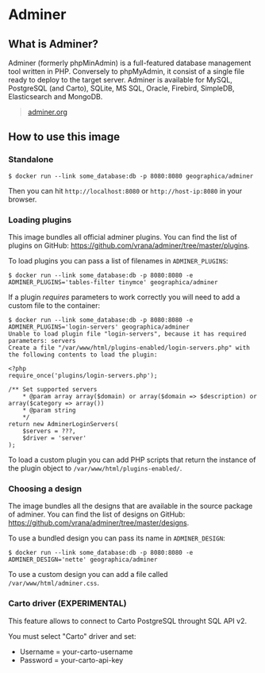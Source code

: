 # Adminer

## What is Adminer?

Adminer (formerly phpMinAdmin) is a full-featured database management tool written in PHP. Conversely to phpMyAdmin, it consist of a single file ready to deploy to the target server. Adminer is available for MySQL, PostgreSQL (and Carto), SQLite, MS SQL, Oracle, Firebird, SimpleDB, Elasticsearch and MongoDB.

> [adminer.org](https://www.adminer.org)

## How to use this image

### Standalone

	$ docker run --link some_database:db -p 8080:8080 geographica/adminer

Then you can hit `http://localhost:8080` or `http://host-ip:8080` in your browser.

### Loading plugins

This image bundles all official adminer plugins. You can find the list of plugins on GitHub: https://github.com/vrana/adminer/tree/master/plugins.

To load plugins you can pass a list of filenames in `ADMINER_PLUGINS`:

	$ docker run --link some_database:db -p 8080:8080 -e ADMINER_PLUGINS='tables-filter tinymce' geographica/adminer

If a plugin *requires* parameters to work correctly you will need to add a custom file to the container:

	$ docker run --link some_database:db -p 8080:8080 -e ADMINER_PLUGINS='login-servers' geographica/adminer
	Unable to load plugin file "login-servers", because it has required parameters: servers
	Create a file "/var/www/html/plugins-enabled/login-servers.php" with the following contents to load the plugin:

	<?php
	require_once('plugins/login-servers.php');

	/** Set supported servers
		* @param array array($domain) or array($domain => $description) or array($category => array())
		* @param string
		*/
	return new AdminerLoginServers(
		$servers = ???,
		$driver = 'server'
	);

To load a custom plugin you can add PHP scripts that return the instance of the plugin object to `/var/www/html/plugins-enabled/`.

### Choosing a design

The image bundles all the designs that are available in the source package of adminer. You can find the list of designs on GitHub: https://github.com/vrana/adminer/tree/master/designs.

To use a bundled design you can pass its name in `ADMINER_DESIGN`:

	$ docker run --link some_database:db -p 8080:8080 -e ADMINER_DESIGN='nette' geographica/adminer

To use a custom design you can add a file called `/var/www/html/adminer.css`.


### Carto driver (EXPERIMENTAL)

This feature allows to connect to Carto PostgreSQL throught SQL API v2.

You must select "Carto" driver and set:
* Username = your-carto-username
* Password = your-carto-api-key


